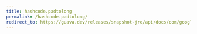 ```yaml
---
title: hashcode.padtolong
permalink: /hashcode.padtolong/
redirect_to: https://guava.dev/releases/snapshot-jre/api/docs/com/google/common/hash/HashCode.html#padToLong--
---
```

